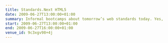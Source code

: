 ```yaml
---
title: Standards.Next HTML5
date: 2009-06-27T13:00:00+01:00
summary: Informal bootcamps about tomorrow’s web standards today. Yes, today. All your troubles will seem so far away.
start: 2009-06-27T13:00:00+01:00
end: 2009-06-27T16:00:00+01:00
venue_id: 9c3xgv98+4j
---
```

